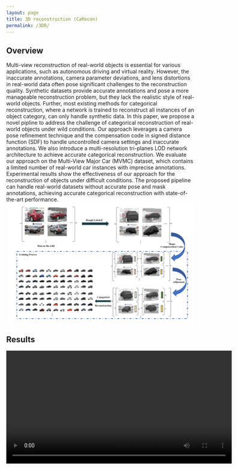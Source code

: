 ```yaml
---
layout: page
title: 3D reconstruction (CaRecon)
permalink: /3DR/
---
```


## Overview
Multi-view reconstruction of real-world objects is essential for various applications, such as autonomous driving and virtual reality. However, the inaccurate annotations, camera parameter deviations, and lens distortions in real-world data often pose significant challenges to the reconstruction quality. Synthetic datasets provide accurate annotations and pose a more manageable reconstruction problem, but they lack the realistic style of real-world objects. Further, most existing methods for categorical reconstruction, where a network is trained to reconstruct all instances of an object category, can only handle synthetic data.
In this paper, we propose a novel pipline to address the challenge of categorical reconstruction of real-world objects under wild conditions. Our approach leverages a camera pose refinement technique and the compensation code in signed distance function (SDF) to handle uncontrolled camera settings and inaccurate annotations. We also introduce a multi-resolution tri-planes LOD network architecture to achieve accurate categorical reconstruction.
We evaluate our approach on the Multi-View Major Car (MVMC) dataset, which contains a limited number of real-world car instances with imprecise annotations. Experimental results show the effectiveness of our approach for the reconstruction of objects under difficult conditions. The proposed pipeline can handle real-world datasets without accurate pose and mask annotations, achieving accurate categorical reconstruction with state-of-the-art performance.
![test](/CaRecon.png)

## Results

<video width="600" height="300" controls >
      <source src="/nuScenes.mp4" type="video/mp4">
</videos>

CO3D(origin):
<video width="600" height="300" controls >
      <source src="/co3d.mp4" type="video/mp4">
</videos>

CO3D(unsupervised pose alignment reconstruction):
<video width="600" height="300" controls >
      <source src="/co3d_2.mp4" type="video/mp4">
</videos>